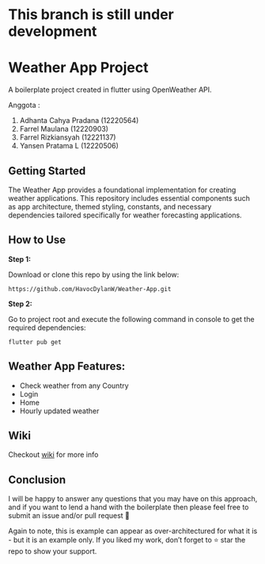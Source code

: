 # This branch is still under development

# Weather App Project

A boilerplate project created in flutter using OpenWeather API.

Anggota :

1. Adhanta Cahya Pradana (12220564)
2. Farrel Maulana (12220903)
3. Farrel Rizkiansyah (12221137)
4. Yansen Pratama L (12220506)

## Getting Started

The Weather App provides a foundational implementation for creating weather applications. This repository includes essential components such as app architecture, themed styling, constants, and necessary dependencies tailored specifically for weather forecasting applications.

## How to Use

**Step 1:**

Download or clone this repo by using the link below:

```
https://github.com/HavocDylanW/Weather-App.git
```

**Step 2:**

Go to project root and execute the following command in console to get the required dependencies:

```
flutter pub get
```

## Weather App Features:

- Check weather from any Country
- Login
- Home
- Hourly updated weather

## Wiki

Checkout [wiki](https://github.com/zubairehman/flutter-boilerplate-project/wiki) for more info

## Conclusion

I will be happy to answer any questions that you may have on this approach, and if you want to lend a hand with the boilerplate then please feel free to submit an issue and/or pull request 🙂

Again to note, this is example can appear as over-architectured for what it is - but it is an example only. If you liked my work, don’t forget to ⭐ star the repo to show your support.
